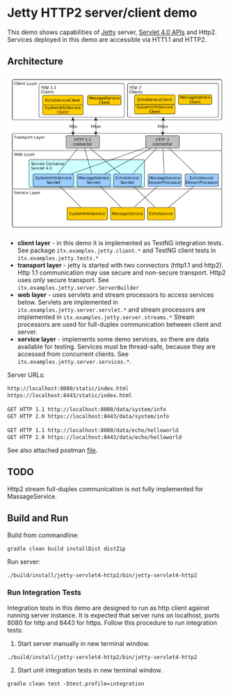 # Jetty HTTP2 server/client demo
This demo shows capabilities of [Jetty](https://www.eclipse.org/jetty/) server, [Servlet 4.0 APIs](https://jcp.org/en/jsr/detail?id=369) and Http2. 
Services deployed in this demo are accessible via HTT1.1 and HTTP2. 

## Architecture
![](docs/architecture.png)

* __client layer__ - in this demo it is implemented as TestNG integration tests.
                     See package ```itx.examples.jetty.client.*``` and TestNG client tests in ```itx.examples.jetty.tests.*```
* __transport layer__ - jetty is started with two connectors (http1.1 and http2). Http 1.1 communication may use secure and non-secure transport. 
                     Http2 uses only secure transport. See ```itx.examples.jetty.server.ServerBuilder```                       
* __web layer__ - uses servlets and stream processors to access services below. 
                     Servlets are implemented in ```itx.examples.jetty.server.servlet.*``` 
                     and stream processors are implemented in ```itx.examples.jetty.server.streams.*```
                     Stream processors are used for full-duplex communication between client and server.
* __service layer__ - implements some demo services, so there are data available for testing.
                     Services must be thread-safe, because they are accessed from concurrent clients.
                     See ```itx.examples.jetty.server.services.*```.

Server URLs:
```
http://localhost:8080/static/index.html
https://localhost:8443/static/index.html

GET HTTP 1.1 http://localhost:8080/data/system/info
GET HTTP 2.0 https://localhost:8443/data/system/info

GET HTTP 1.1 http://localhost:8080/data/echo/helloworld
GET HTTP 2.0 https://localhost:8443/data/echo/helloworld
```
See also attached postman [file](docs/jetty-http2.postman_collection.json).

## TODO
Http2 stream full-duplex communication is not fully implemented for MassageService.

## Build and Run 
Build from commandline: 
```
gradle clean build installDist distZip
```

Run server: 
```
./build/install/jetty-servlet4-http2/bin/jetty-servlet4-http2
```

### Run Integration Tests
Integration tests in this demo are designed to run as http client against running server instance.
It is expected that server runs on localhost, ports 8080 for http and 8443 for https.
Follow this procedure to run integration tests:
1. Start server manually in new terminal window.
```
./build/install/jetty-servlet4-http2/bin/jetty-servlet4-http2
```
2. Start unit integration tests in new terminal window.
```
gradle clean test -Dtest.profile=integration
```
